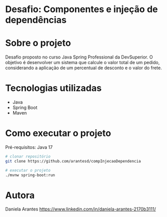 # Desafio: Componentes e injeção de dependências 


# Sobre o projeto
Desafio proposto no curso Java Spring Professional da DevSuperior. O objetivo é desenvolver um sistema que calcule o valor total de um pedido, considerando a aplicação de um percentual de desconto e o valor do frete.

# Tecnologias utilizadas
- Java
- Spring Boot
- Maven


# Como executar o projeto
Pré-requisitos: Java 17

```bash
# clonar repositório
git clone https://github.com/arantesd/compInjecaoDependencia

# executar o projeto
./mvnw spring-boot:run
```


# Autora

Daniela Arantes
https://www.linkedin.com/in/daniela-arantes-2170b3111/
